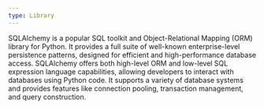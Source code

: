 ```yaml
---
type: Library
---
```


SQLAlchemy is a popular SQL toolkit and Object-Relational Mapping (ORM) library for Python. It provides a full suite of well-known enterprise-level persistence patterns, designed for efficient and high-performance database access. SQLAlchemy offers both high-level ORM and low-level SQL expression language capabilities, allowing developers to interact with databases using Python code. It supports a variety of database systems and provides features like connection pooling, transaction management, and query construction.